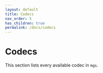 ```yaml
---
layout: default
title: Codecs
nav_order: 5
has_children: true
permalink: /docs/codecs
---
```


# Codecs

This section lists every available codec in `mgs`.
